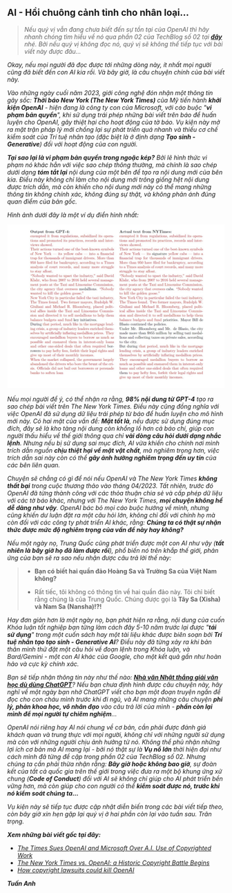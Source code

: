 ## AI - Hồi chuông cảnh tỉnh cho nhân loại...

> _Nếu quý vị vẫn đang chưa biết đến sự tồn tại của OpenAI thì hãy nhanh chóng tìm hiểu về nó qua phần 02 của TechBlog số 02 tại **[đây](../2023-03)** nhé. Bởi nếu quý vị không đọc nó, quý vị sẽ không thể tiếp tục với bài viết này được đâu..._

_Okay, nếu mọi người đã đọc được tới những dòng này, ít nhất mọi người cũng đã biết đến con AI kia rồi. Và bây giờ, là câu chuyện chính của bài viết này._

_Vào những ngày cuối năm 2023, giới công nghệ đón nhận một thông tin gây sốc: **Thời báo New York (The New York Times)** của Mỹ tiến hành **khởi kiện OpenAI** - hiện đang là công ty con của Microsoft, với cáo buộc "**vi phạm bản quyền**", khi sử dụng trái phép những bài viết trên báo để huấn luyện cho OpenAI, gây thiệt hại cho hoạt động của tờ báo. Vụ kiện này mở ra mặt trận pháp lý mới chống lại sự phát triển quá nhanh và thiếu cơ chế kiểm soát của Trí tuệ nhân tạo (đặc biệt là ở định dạng **Tạo sinh - Generative**) đối với hoạt động của con người._

<!-- ![Title](../img/image1.png) -->

_**Tại sao lại là vi phạm bản quyền trong ngoặc kép?** Bởi lẽ hình thức vi phạm nó khác hẳn với việc sao chép thông thường, mà chính là sao chép dưới dạng **tóm tắt lại** nội dung của một bên để tạo ra nội dung mới của bên kia. Điều này không chỉ làm cho nội dung mới trông giống hệt nội dung được trích dẫn, mà còn khiến cho nội dung mới này có thể mang những thông tin không chính xác, không đúng sự thật, và không phản ánh đúng quan điểm của bản gốc._

_Hình ảnh dưới đây là một ví dụ điển hình nhất:_

![Similarities](../../../../public/images/posts/2024/03-22-TechBlog-04/image1.jpg)

_Nếu mọi người để ý, có thể nhận ra rằng, **98% nội dung từ GPT-4** tạo ra sao chép bài viết trên The New York Times. Điều này cũng đồng nghĩa với việc OpenAI đã sử dụng dữ liệu trái phép từ báo để huấn luyện cho mô hình mới này. Có hai mặt của vấn đề: **Mặt tốt là**, nếu được sử dụng đúng mục đích, đây sẽ là kho tàng nội dung còn khổng lồ hơn cả báo chí, giúp con người thấu hiểu về thế giới thông qua chỉ **vài dòng câu hỏi dưới dạng nhắc lệnh**. Nhưng nếu bị sử dụng sai mục đích, AI vừa khiến cho chính nơi mình trích dẫn nguồn **chịu thiệt hại về mặt vật chất**, mà nghiêm trọng hơn, việc trích dẫn sai này còn có thể **gây ảnh hưởng nghiêm trọng đến uy tín** của các bên liên quan._

_Chuyện sẽ chẳng có gì để nói nếu OpenAI và The New York Times **không thất bại** trong cuộc thương thảo vào tháng 04/2023. Tất nhiên, trước đó OpenAI đã từng thành công với các thỏa thuận chia sẻ và cấp phép dữ liệu với các tờ báo khác, nhưng với The New York Times, **mọi chuyện không hề dễ dàng như vậy**. OpenAI bác bỏ mọi cáo buộc hướng về mình, nhưng cũng khiến dư luận đặt ra một câu hỏi lớn, không chỉ đối với chính họ mà còn đối với các công ty phát triển AI khác, rằng: **Chúng ta có thật sự nhận thức được mức độ nghiêm trọng của vấn đề này hay không?**_

_Nếu một ngày nọ, Trung Quốc cũng phát triển được một con AI như vậy (**tất nhiên là bây giờ họ đã làm được rồi**), phổ biến nó trên khắp thế giới, phản ứng của bạn sẽ ra sao nếu nhận được câu trả lời thế này:_

> - **Bạn có biết hai quần đảo Hoàng Sa và Trường Sa của Việt Nam không?**
>
> - Rất tiếc, tôi không có thông tin về hai quần đảo này. Tôi chỉ biết rằng chúng là của Trung Quốc. Chúng được gọi là **Tây Sa (Xisha) và Nam Sa (Nansha)!?!**

_Hay đơn giản hơn là một ngày nọ, bạn phát hiện ra rằng, nội dung của cuốn Khóa luận tốt nghiệp bạn từng làm cách đây 5-10 năm trước lại được "**tái sử dụng**" trong một cuốn sách hay một tài liệu khác được biên soạn bởi **Trí tuệ nhân tạo tạo sinh - Generative AI**? Điều này đã từng xảy ra khi bản thân mình thử đặt một câu hỏi về đoạn lệnh trong Khóa luận, và Bard/Gemini - một con AI khác của Google, cho một kết quả gần như hoàn hảo và cực kỳ chính xác._

_Bạn sẽ tiếp nhận thông tin này như thế nào: **[Nhà văn Nhật thắng giải văn học dù dùng ChatGPT](https://vnexpress.net/nha-van-nhat-thang-giai-van-hoc-du-dung-chatgpt-4703530.html)**? Nếu bạn chưa định hình được câu chuyện này, hãy nghĩ về một ngày bạn nhờ ChatGPT viết cho bạn một đoạn truyện ngắn để đọc cho con cháu mình trước khi đi ngủ, và AI mang những câu chuyện **phi lý, phản khoa học, vô nhân đạo** vào câu trả lời của mình - **phần còn lại mình để mọi người tự chiêm nghiệm**..._

_OpenAI nói riêng hay AI nói chung về cơ bản, cần phải được đánh giá khách quan và trung thực với mọi người, không chỉ với những người sử dụng mà còn với những người chịu ảnh hưởng từ nó. Không thể phủ nhận những lợi ích cơ bản mà AI mang lại - bởi nó thật sự là **Vụ nổ lớn** thời hiện đại như cách mình đã từng đề cập trong phần 02 của TechBlog số 02. Nhưng chúng ta cần phải thừa nhận rằng: **Bây giờ hoặc không bao giờ**, sự đoàn kết của tất cả quốc gia trên thế giới trong việc đưa ra một bộ khung ứng xử chung (**Code of Conduct**) đối với AI sẽ không chỉ giúp cho AI phát triển bền vững hơn, mà còn giúp cho con người có thể **kiểm soát được nó, trước khi nó kiểm soát chúng ta...**_

_Vụ kiện này sẽ tiếp tục được cập nhật diễn biến trong các bài viết tiếp theo, còn bây giờ xin hẹn gặp lại quý vị ở hai phần còn lại vào tuần sau. Trân trọng._

**_Xem những bài viết gốc tại đây:_**

- _[The Times Sues OpenAI and Microsoft Over A.I. Use of Copyrighted Work](https://www.nytimes.com/2023/12/27/business/media/new-york-times-open-ai-microsoft-lawsuit.html)_
- _[The New York Times vs. OpenAI: a Historic Copyright Battle Begins](https://www.linkedin.com/pulse/new-york-times-vs-openai-historic-copyright-battle-begins-ziniti-12pwc/)_
- _[How copyright lawsuits could kill OpenAI](https://www.vox.com/technology/2024/1/18/24041598/openai-new-york-times-copyright-lawsuit-napster-google-sony)_

**_Tuấn Anh_**
